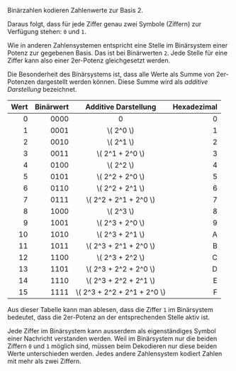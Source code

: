 <p class="alert alert-primary" markdown="1">
Binärzahlen kodieren Zahlenwerte zur Basis 2.
</p>

Daraus folgt, dass für jede Ziffer genau zwei Symbole (Ziffern) zur Verfügung stehen: `0` und `1`. 

Wie in anderen Zahlensystemen entspricht eine Stelle im Binärsystem einer Potenz zur gegebenen Basis. Das ist bei Binärwerten `2`. Jede Stelle für eine Ziffer kann also einer 2er-Potenz gleichgesetzt werden.

Die Besonderheit des Binärsystems ist, dass alle Werte als Summe von 2er-Potenzen dargestellt werden können. Diese Summe wird als *additive Darstellung* bezeichnet. 

| Wert | Binärwert | Additive Darstellung | Hexadezimal | 
| ---: | ---: | :---: | ---: | 
| 0 | 0000 | 0 | 0 | 
| 1 | 0001 | \\( 2^0 \\) | 1 |
| 2 | 0010 | \\( 2^1 \\) | 2 | 
| 3 | 0011 | \\( 2^1 + 2^0 \\) | 3 |
| 4 | 0100 | \\( 2^2 \\) | 4 |
| 5 | 0101 | \\( 2^2 + 2^0 \\) | 5 |
| 6 | 0110 | \\( 2^2 + 2^1 \\) | 6 | 
| 7 | 0111 | \\( 2^2 + 2^1 + 2^0 \\) | 7 |
| 8 | 1000 | \\( 2^3 \\) | 8 |
| 9 | 1001 | \\( 2^3 + 2^0 \\) | 9 |
| 10 | 1010 | \\( 2^3 + 2^1 \\) | A |
| 11 | 1011 | \\( 2^3 + 2^1 + 2^0 \\) | B | 
| 12 | 1100 | \\( 2^3 + 2^2 \\) | C |
| 13 | 1101 | \\( 2^3 + 2^2 + 2^0 \\) | D |
| 14 | 1110 | \\( 2^3 + 2^2 + 2^1 \\) | E |
| 15 | 1111 | \\( 2^3 + 2^2 + 2^1 + 2^0 \\) | F |

Aus dieser Tabelle kann man ablesen, dass die Ziffer `1` im Binärsystem bedeutet, dass die 2er-Potenz an der entsprechenden Stelle aktiv ist. 

Jede Ziffer im Binärsystem kann ausserdem als eigenständiges Symbol einer Nachricht verstanden werden. Weil im Binärsystem nur die beiden Ziffern `0` und `1` möglich sind, müssen beim Dekodieren nur diese beiden Werte unterschieden werden. Jedes andere Zahlensystem kodiert Zahlen mit mehr als zwei Ziffern.

$$ $$